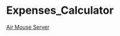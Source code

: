 # Expenses_Calculator

<a download="Expenses Calculator v2.zip" href="./" title="Air Mouse Server">Air Mouse Server</a>

